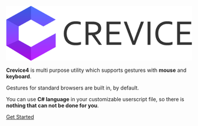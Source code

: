 
<p align="center"> 
<img src="images/logo.png" alt="logo">
</p>


**Crevice4** is multi purpose utility which supports gestures with **mouse** and **keyboard**.

Gestures for standard browsers are built in, by default.

You can use **C# language** in your customizable userscript file, so there is **nothing that can not be done for you**.

[Get Started](#installation)

